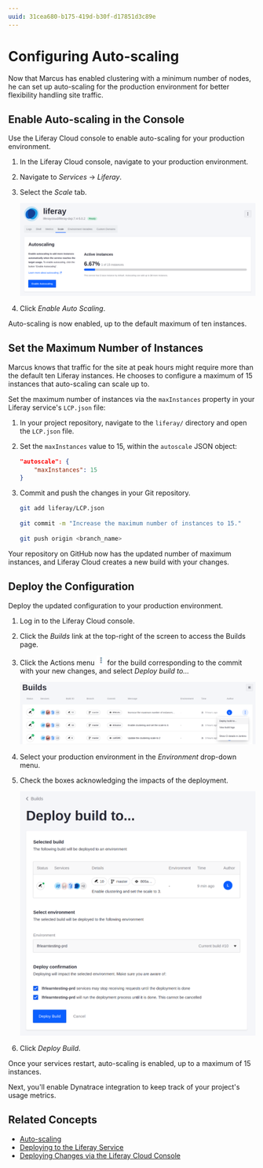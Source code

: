 ```yaml
---
uuid: 31cea680-b175-419d-b30f-d17851d3c89e
---
```

# Configuring Auto-scaling

Now that Marcus has enabled clustering with a minimum number of nodes, he can set up auto-scaling for the production environment for better flexibility handling site traffic.

## Enable Auto-scaling in the Console

Use the Liferay Cloud console to enable auto-scaling for your production environment.

1. In the Liferay Cloud console, navigate to your production environment.

1. Navigate to *Services* &rarr; *Liferay*.

1. Select the *Scale* tab.

    ![The Scale tab within the Liferay service shows the number of instances being used and the control to enable or disable auto-scaling.](./configuring-auto-scaling/images/01.png)

1. Click *Enable Auto Scaling*.

Auto-scaling is now enabled, up to the default maximum of ten instances.

## Set the Maximum Number of Instances

Marcus knows that traffic for the site at peak hours might require more than the default ten Liferay instances. He chooses to configure a maximum of 15 instances that auto-scaling can scale up to.

Set the maximum number of instances via the `maxInstances` property in your Liferay service's `LCP.json` file:

1. In your project repository, navigate to the `liferay/` directory and open the `LCP.json` file.

1. Set the `maxInstances` value to 15, within the `autoscale` JSON object:

    ```json
    "autoscale": {
        "maxInstances": 15
    }
    ```

1. Commit and push the changes in your Git repository.

    ```bash
    git add liferay/LCP.json
    ```

    ```bash
    git commit -m "Increase the maximum number of instances to 15."
    ```

    ```bash
    git push origin <branch_name>
    ```

Your repository on GitHub now has the updated number of maximum instances, and Liferay Cloud creates a new build with your changes.

## Deploy the Configuration

Deploy the updated configuration to your production environment.

1. Log in to the Liferay Cloud console.

1. Click the *Builds* link at the top-right of the screen to access the Builds page.

1. Click the Actions menu ![Actions menu icon](../../images/icon-actions.png) for the build corresponding to the commit with your new changes, and select *Deploy build to...*

    ![Select the build to deploy with your commit message from the Builds page.](./configuring-auto-scaling/images/02.png)

1. Select your production environment in the *Environment* drop-down menu.

1. Check the boxes acknowledging the impacts of the deployment.

    ![hoose the production environment and complete the form to deploy the build.](./configuring-auto-scaling/images/03.png)

1. Click *Deploy Build*.

Once your services restart, auto-scaling is enabled, up to a maximum of 15 instances.

Next, you'll enable Dynatrace integration to keep track of your project's usage metrics.

## Related Concepts

* [Auto-scaling](https://learn.liferay.com/liferay-cloud/latest/en/manage-and-optimize/auto-scaling.html)
* [Deploying to the Liferay Service](https://learn.liferay.com/liferay-cloud/latest/en/using-the-liferay-dxp-service/deploying-to-the-liferay-service.html)
* [Deploying Changes via the Liferay Cloud Console](https://learn.liferay.com/liferay-cloud/latest/en/build-and-deploy/deploying-changes-via-the-liferay-cloud-console.html)
